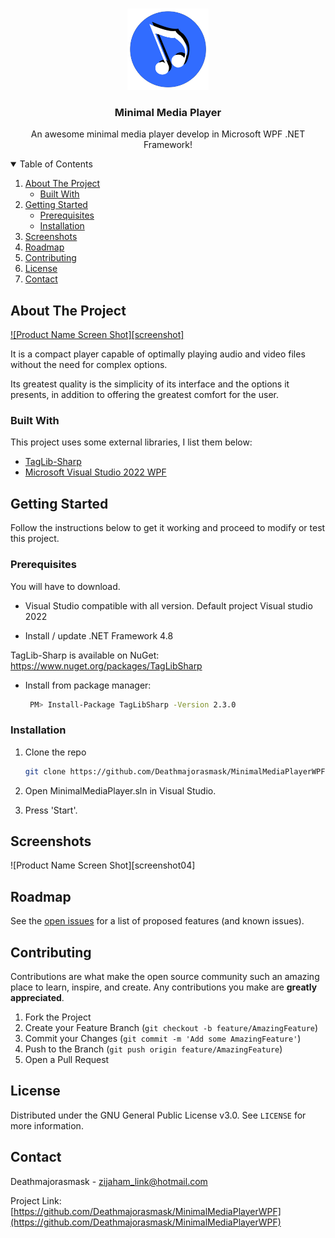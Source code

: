 <!-- HEADER -->
<br />
<p align="center">
 <a href="https://github.com/Deathmajorasmask/MinimalMediaPlayerWPF">
    <img src="images/WPF_Media_Player_Icon.png" alt="Logo" width="130" height="130">
 </a>

  <h3 align="center">Minimal Media Player</h3>

  <p align="center">
    An awesome minimal media player develop in Microsoft WPF .NET Framework!
    <br />
  </p>
</p>

<!-- TABLE OF CONTENTS -->
<details open="open">
  <summary>Table of Contents</summary>
  <ol>
    <li>
      <a href="#about-the-project">About The Project</a>
      <ul>
        <li><a href="#built-with">Built With</a></li>
      </ul>
    </li>
    <li>
      <a href="#getting-started">Getting Started</a>
      <ul>
        <li><a href="#prerequisites">Prerequisites</a></li>
        <li><a href="#installation">Installation</a></li>
      </ul>
    </li>
    <li><a href="#screenshots">Screenshots</a></li>
    <li><a href="#roadmap">Roadmap</a></li>
    <li><a href="#contributing">Contributing</a></li>
    <li><a href="#license">License</a></li>
    <li><a href="#contact">Contact</a></li>
  </ol>
</details>

<!-- ABOUT THE PROJECT -->
## About The Project

[![Product Name Screen Shot][screenshot]](https://github.com/Deathmajorasmask/MinimalMediaPlayerWPF)

It is a compact player capable of optimally playing audio and video files without the need for complex options.

Its greatest quality is the simplicity of its interface and the options it presents, in addition to offering the greatest comfort for the user.

### Built With

This project uses some external libraries, I list them below:
* [TagLib-Sharp](https://github.com/mono/taglib-sharp)
* [Microsoft Visual Studio 2022 WPF](https://learn.microsoft.com/en-us/visualstudio/get-started/csharp/tutorial-wpf?view=vs-2022)

<!-- GETTING STARTED -->
## Getting Started

Follow the instructions below to get it working and proceed to modify or test this project.

### Prerequisites

You will have to download.
* Visual Studio compatible with all version. Default project Visual studio 2022

* Install / update .NET Framework 4.8

TagLib-Sharp is available on NuGet: https://www.nuget.org/packages/TagLibSharp

* Install from package manager:
   ```sh
    PM> Install-Package TagLibSharp -Version 2.3.0
   ```
### Installation

1. Clone the repo
   ```sh
   git clone https://github.com/Deathmajorasmask/MinimalMediaPlayerWPF.git
   ```
2. Open MinimalMediaPlayer.sln in Visual Studio.

3. Press 'Start'.

## Screenshots
![Product Name Screen Shot][screenshot04]

<!-- ROADMAP -->
## Roadmap

See the [open issues](https://github.com/Deathmajorasmask/MinimalMediaPlayerWPF/issues) for a list of proposed features (and known issues).

<!-- CONTRIBUTING -->
## Contributing

Contributions are what make the open source community such an amazing place to learn, inspire, and create. Any contributions you make are **greatly appreciated**.

1. Fork the Project
2. Create your Feature Branch (`git checkout -b feature/AmazingFeature`)
3. Commit your Changes (`git commit -m 'Add some AmazingFeature'`)
4. Push to the Branch (`git push origin feature/AmazingFeature`)
5. Open a Pull Request

<!-- LICENSE -->
## License

Distributed under the GNU General Public License v3.0. See `LICENSE` for more information.

<!-- CONTACT -->
## Contact

Deathmajorasmask - zijaham_link@hotmail.com

Project Link: [https://github.com/Deathmajorasmask/MinimalMediaPlayerWPF](https://github.com/Deathmajorasmask/MinimalMediaPlayerWPF)


<!-- MARKDOWN LINKS & IMAGES -->
[screenshot4]: images/MinimalMediaPlayer_1.PNG